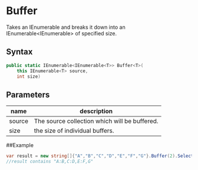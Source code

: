 # Buffer

Takes an IEnumerable<T> and breaks it down into an IEnumerable<IEnumerable<T>> of specified size.

## Syntax
```c#
public static IEnumerable<IEnumerable<T>> Buffer<T>(
    this IEnumerable<T> source, 
    int size)
```

## Parameters
|name | description|
|---|---|
|source | The source collection which will be buffered.|
|size | the size of individual buffers.|

##Example
```csharp
var result = new string[]{"A","B","C","D","E","F","G"}.Buffer(2).Select(b => b.Unsplit(":")).Unsplit(",");
//result contains "A:B,C:D,E:F,G"
```
